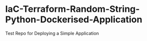 # IaC-Terraform-Random-String-Python-Dockerised-Application
Test Repo for Deploying a Simple Application
